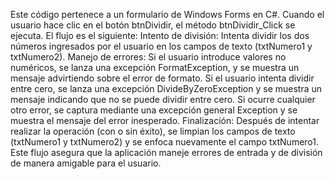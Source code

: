Este código pertenece a un formulario de Windows Forms en C#. Cuando el usuario hace clic en el botón btnDividir, el método btnDividir_Click se ejecuta. El flujo es el siguiente:
Intento de división: Intenta dividir los dos números ingresados por el usuario en los campos de texto (txtNumero1 y txtNumero2).
Manejo de errores:
Si el usuario introduce valores no numéricos, se lanza una excepción FormatException, y se muestra un mensaje advirtiendo sobre el error de formato.
Si el usuario intenta dividir entre cero, se lanza una excepción DivideByZeroException y se muestra un mensaje indicando que no se puede dividir entre cero.
Si ocurre cualquier otro error, se captura mediante una excepción general Exception y se muestra el mensaje del error inesperado.
Finalización: Después de intentar realizar la operación (con o sin éxito), se limpian los campos de texto (txtNumero1 y txtNumero2) y se enfoca nuevamente el campo txtNumero1.
Este flujo asegura que la aplicación maneje errores de entrada y de división de manera amigable para el usuario.
